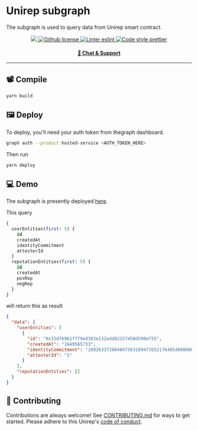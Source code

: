 # Unirep subgraph

The subgraph is used to query data from Unirep smart contract.

<p align="center">
    <a href="https://github.com/unirep/unirep">
        <img src="https://img.shields.io/badge/project-unirep-blue.svg?style=flat-square">
    </a>
    <a href="https://github.com/unirep/unirep/blob/master/LICENSE">
        <img alt="Github license" src="https://img.shields.io/github/license/unirep/unirep.svg?style=flat-square">
    </a>
    <a href="https://eslint.org/">
        <img alt="Linter eslint" src="https://img.shields.io/badge/linter-eslint-8080f2?style=flat-square&logo=eslint" />
    </a>
    <a href="https://prettier.io/">
        <img alt="Code style prettier" src="https://img.shields.io/badge/code%20style-prettier-f8bc45?style=flat-square&logo=prettier" />
    </a>
</p>


<div align="center">
    <h4>
        <a href="https://discord.gg/VzMMDJmYc5">
            🤖 Chat &amp; Support
        </a>
    </h4>
</div>

---

## 📽 Compile

```bash
yarn build
```

## 🖼 Deploy

To deploy, you'll need your auth token from thegraph dashboard.

```bash
graph auth --product hosted-service <AUTH_TOKEN_HERE>
```
Then run

```bash
yarn deploy
```

## 💻 Demo

The subgraph is presently deployed [here](https://thegraph.com/hosted-service/subgraph/unirep/unirep).

This query

```sql
{
  userEntities(first: 5) {
    id
    createdAt
    identityCommitment
    attesterId
  }
  reputationEntities(first: 5) {
    id
    createdAt
    posRep
    negRep
  }
}
```

will return this as result

```json
{
  "data": {
    "userEntities": [
      {
        "id": "0x15d76961f7f9ed383e132add82257458d590ef55",
        "createdAt": "1649565733",
        "identityCommitment": "18926337200484736318947765217640540000000000000000000000000000000000000000000",
        "attesterId": "1"
      }
    ],
    "reputationEntities": []
  }
}
```

<!-- ## Running Tests

To run tests, run the following command

```bash
  yarn test
``` -->

## 🎯 Contributing

Contributions are always welcome!
See [CONTRIBUTING.md](https://github.com/Unirep/Unirep-Social/blob/main/CONTRIBUTING.md) for ways to get started.
Please adhere to this Unirep's [code of conduct](https://github.com/Unirep/Unirep-Social/blob/main/CODE_OF_CONDUCT.md).

